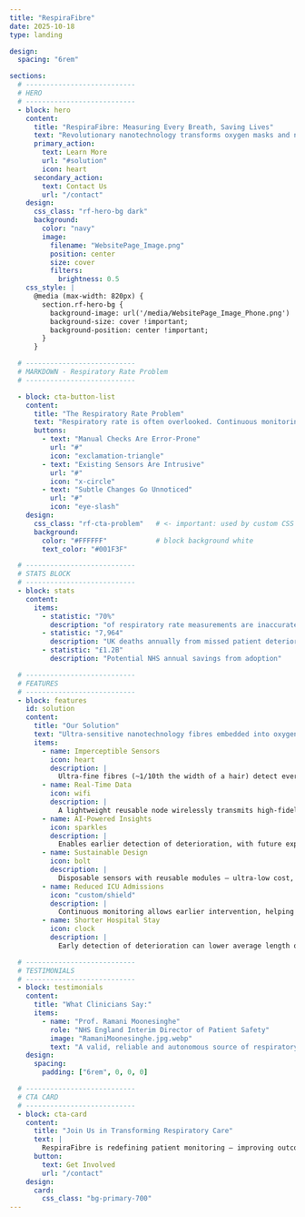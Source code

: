 ```yaml
---
title: "RespiraFibre"
date: 2025-10-18
type: landing

design:
  spacing: "6rem"

sections:
  # ---------------------------
  # HERO
  # ---------------------------
  - block: hero
    content:
      title: "RespiraFibre: Measuring Every Breath, Saving Lives"
      text: "Revolutionary nanotechnology transforms oxygen masks and nasal cannulae into life-saving sensors — continuous, unobtrusive respiratory monitoring for earlier detection of patient deterioration."
      primary_action:
        text: Learn More
        url: "#solution"
        icon: heart
      secondary_action:
        text: Contact Us
        url: "/contact"
    design:
      css_class: "rf-hero-bg dark"
      background:
        color: "navy"
        image:
          filename: "WebsitePage_Image.png"
          position: center
          size: cover
          filters:
            brightness: 0.5
    css_style: |
      @media (max-width: 820px) {
        section.rf-hero-bg {
          background-image: url('/media/WebsitePage_Image_Phone.png') !important;
          background-size: cover !important;
          background-position: center !important;
        }
      }

  # ---------------------------
  # MARKDOWN - Respiratory Rate Problem
  # ---------------------------

  - block: cta-button-list
    content:
      title: "The Respiratory Rate Problem"
      text: "Respiratory rate is often overlooked. Continuous monitoring is critical for timely intervention."
      buttons:
        - text: "Manual Checks Are Error-Prone"
          url: "#"
          icon: "exclamation-triangle"
        - text: "Existing Sensors Are Intrusive"
          url: "#"
          icon: "x-circle"
        - text: "Subtle Changes Go Unnoticed"
          url: "#"
          icon: "eye-slash"
    design:
      css_class: "rf-cta-problem"   # <- important: used by custom CSS
      background:
        color: "#FFFFFF"            # block background white
        text_color: "#001F3F"  

  # ---------------------------
  # STATS BLOCK
  # ---------------------------
  - block: stats
    content:
      items:
        - statistic: "70%"
          description: "of respiratory rate measurements are inaccurate"
        - statistic: "7,964"
          description: "UK deaths annually from missed patient deterioration"
        - statistic: "£1.2B"
          description: "Potential NHS annual savings from adoption"

  # ---------------------------
  # FEATURES
  # ---------------------------
  - block: features
    id: solution
    content:
      title: "Our Solution"
      text: "Ultra-sensitive nanotechnology fibres embedded into oxygen-delivery devices for accurate, continuous respiratory monitoring."
      items:
        - name: Imperceptible Sensors
          icon: heart
          description: |
            Ultra-fine fibres (~1/10th the width of a hair) detect every breath without discomfort or workflow disruption.
        - name: Real-Time Data
          icon: wifi
          description: |
            A lightweight reusable node wirelessly transmits high-fidelity breathing data to secure hospital systems (e.g. EPIC).
        - name: AI-Powered Insights
          icon: sparkles
          description: |
            Enables earlier detection of deterioration, with future expansion to classify cough, speech, and shortness of breath.
        - name: Sustainable Design
          icon: bolt
          description: |
            Disposable sensors with reusable modules — ultra-low cost, zero electronic waste, scalable globally.
        - name: Reduced ICU Admissions
          icon: "custom/shield"
          description: |
            Continuous monitoring allows earlier intervention, helping to reduce ICU admissions and improve patient outcomes.
        - name: Shorter Hospital Stay
          icon: clock
          description: |
            Early detection of deterioration can lower average length of stay (LoS), freeing beds and reducing costs.

  # ---------------------------
  # TESTIMONIALS
  # ---------------------------
  - block: testimonials
    content:
      title: "What Clinicians Say:"
      items:
        - name: "Prof. Ramani Moonesinghe"
          role: "NHS England Interim Director of Patient Safety"
          image: "RamaniMoonesinghe.jpg.webp"
          text: "A valid, reliable and autonomous source of respiratory rate data would be enormously valuable"
    design:
      spacing:
        padding: ["6rem", 0, 0, 0]

  # ---------------------------
  # CTA CARD
  # ---------------------------
  - block: cta-card
    content:
      title: "Join Us in Transforming Respiratory Care"
      text: |
        RespiraFibre is redefining patient monitoring — improving outcomes, supporting clinicians, and enabling a new era of digital health.
      button:
        text: Get Involved
        url: "/contact"
    design:
      card:
        css_class: "bg-primary-700"
---
```

